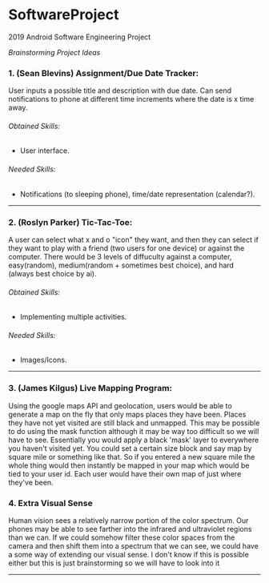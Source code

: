 # SoftwareProject
2019 Android Software Engineering Project

*Brainstorming Project Ideas*

### 1. (Sean Blevins) Assignment/Due Date Tracker:
User inputs a possible title and description with due date. Can send notifications to phone at different time increments where the date is x time away.

###### *Obtained Skills:* 
  - User interface.

###### *Needed Skills:* 
  - Notifications (to sleeping phone), time/date representation (calendar?).

------

### 2. (Roslyn Parker) Tic-Tac-Toe: 
A user can select what x and o "icon" they want, and then they can select if they want to play with a friend (two users for one device)
or against the computer. There would be 3 levels of diffuculty against a computer, easy(random), medium(random + sometimes best choice), 
and hard (always best choice by ai).

###### *Obtained Skills:* 
  - Implementing multiple activities.
  
###### *Needed Skills:* 
  - Images/Icons.

------


### 3. (James Kilgus) Live Mapping Program: 
Using the google maps API and geolocation, users would be able to generate a map on the fly that only maps places they have been. Places they have not yet visited are still black and unmapped. This may be possible to do using the mask function although it may be way too difficult so we will have to see. Essentially you would apply a black 'mask' layer to everywhere you haven't visited yet. You could set a certain size block and say map by square mile or something like that. So if you entered a new square mile the whole thing would then instantly be mapped in your map which would be tied to your user id. Each user would have their own map of just where they've been.

### 4. Extra Visual Sense
Human vision sees a relatively narrow portion of the color spectrum. Our phones may be able to see farther into the infrared and ultraviolet regions than we can. If we could somehow filter these color spaces from the camera and then shift them into a spectrum that we can see, we could have a some way of extending our visual sense. I don't know if this is possible either but this is just brainstorming so we will have to look into it

------
